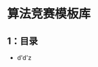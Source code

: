 # 算法竞赛模板库
## 1：目录
+ d'd'z

<!--stackedit_data:
eyJoaXN0b3J5IjpbLTE1OTk4MTczOTgsLTE1MTc5NTI1MjYsLT
E5NzY2Mzg3OTFdfQ==
-->